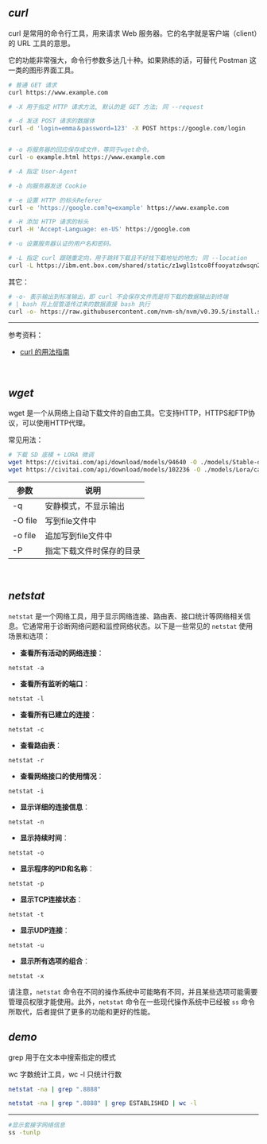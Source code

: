 

## _curl_

curl 是常用的命令行工具，用来请求 Web 服务器。它的名字就是客户端（client）的 URL 工具的意思。

它的功能非常强大，命令行参数多达几十种。如果熟练的话，可替代 Postman 这一类的图形界面工具。

```bash
# 普通 GET 请求
curl https://www.example.com

# -X 用于指定 HTTP 请求方法, 默认的是 GET 方法; 同 --request

# -d 发送 POST 请求的数据体
curl -d 'login=emma＆password=123' -X POST https://google.com/login 


# -o 将服务器的回应保存成文件，等同于wget命令。
curl -o example.html https://www.example.com
```

```bash
# -A 指定 User-Agent

# -b 向服务器发送 Cookie

# -e 设置 HTTP 的标头Referer
curl -e 'https://google.com?q=example' https://www.example.com

# -H 添加 HTTP 请求的标头
curl -H 'Accept-Language: en-US' https://google.com

# -u 设置服务器认证的用户名和密码。

# -L 指定 curl 跟随重定向，用于跳转下载且不好找下载地址的地方; 同 --location
curl -L https://ibm.ent.box.com/shared/static/z1wgl1stco8ffooyatzdwsqn2psd9lrr -o /content/so-vits-svc/hubert/checkpoint_best_legacy_500.pt
```


其它：

```bash
# -o- 表示输出到标准输出，即 curl 不会保存文件而是将下载的数据输出到终端
# | bash 将上层管道传过来的数据直接 bash 执行
curl -o- https://raw.githubusercontent.com/nvm-sh/nvm/v0.39.5/install.sh | bash
```

---------

参考资料：
- [curl 的用法指南](https://www.ruanyifeng.com/blog/2019/09/curl-reference.html)









</br>

## _wget_

wget 是一个从网络上自动下载文件的自由工具。它支持HTTP，HTTPS和FTP协议，可以使用HTTP代理。

常见用法：

```bash
# 下载 SD 底模 + LORA 微调
wget https://civitai.com/api/download/models/94640 -O ./models/Stable-diffusion/majicmixRealistic_v6.safetensors
wget https://civitai.com/api/download/models/102236 -O ./models/Lora/cartoon_portrait_v1.safetensors
```

| 参数    | 说明                     |
| ------- | ------------------------ |
| -q      | 安静模式，不显示输出     |
| -O file | 写到file文件中           |
| -o file | 追加写到file文件中       |
| -P      | 指定下载文件时保存的目录 |



</br>

## _netstat_


`netstat` 是一个网络工具，用于显示网络连接、路由表、接口统计等网络相关信息。它通常用于诊断网络问题和监控网络状态。以下是一些常见的 `netstat` 使用场景和选项：

- **查看所有活动的网络连接**：
```
netstat -a
```

- **查看所有监听的端口**：
```
netstat -l
```

- **查看所有已建立的连接**：
```
netstat -c
```

- **查看路由表**：
```
netstat -r
```

- **查看网络接口的使用情况**：
```
netstat -i
```

- **显示详细的连接信息**：
```
netstat -n
```

- **显示持续时间**：
```
netstat -o
```

- **显示程序的PID和名称**：
```
netstat -p
```

- **显示TCP连接状态**：
```
netstat -t
```

- **显示UDP连接**：
```
netstat -u
```

- **显示所有选项的组合**：
```
netstat -x
```

请注意，`netstat` 命令在不同的操作系统中可能略有不同，并且某些选项可能需要管理员权限才能使用。此外，`netstat` 命令在一些现代操作系统中已经被 `ss` 命令所取代，后者提供了更多的功能和更好的性能。


## _demo_

grep 用于在文本中搜索指定的模式

wc 字数统计工具，wc -l 只统计行数

```bash
netstat -na | grep ".8888"

netstat -na | grep ".8888" | grep ESTABLISHED | wc -l
```

-------------

```bash
#显示套接字网络信息
ss -tunlp
```